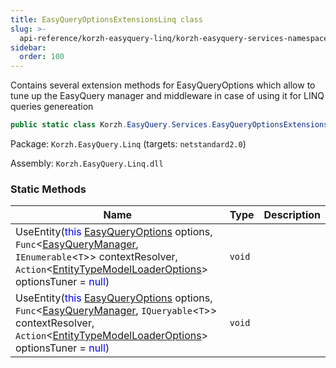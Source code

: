 ```yaml
---
title: EasyQueryOptionsExtensionsLinq class
slug: >-
  api-reference/korzh-easyquery-linq/korzh-easyquery-services-namespace/easyqueryoptionsextensionslinq-class
sidebar:
  order: 100
---
```


Contains several extension methods for EasyQueryOptions  which allow to tune up the EasyQuery manager and middleware  in case of using it for LINQ queries genereation
```csharp
public static class Korzh.EasyQuery.Services.EasyQueryOptionsExtensionsLinq

```
Package: `Korzh.EasyQuery.Linq` (targets: `netstandard2.0`)

Assembly: `Korzh.EasyQuery.Linq.dll`

### Static Methods

| Name | Type | Description | 
| --- | --- | --- | 
| UseEntity(<span style='color: blue'>this</span> [EasyQueryOptions](///easyquery/docs/api-reference/korzh-easyquery/korzh-easyquery-services-namespace/easyqueryoptions-class) options, `Func`&lt;[EasyQueryManager](///easyquery/docs/api-reference/korzh-easyquery/korzh-easyquery-services-namespace/easyquerymanager-class), `IEnumerable`&lt;`T`&gt;&gt; contextResolver, `Action`&lt;[EntityTypeModelLoaderOptions](///easyquery/docs/api-reference/korzh-easyquery-linq/korzh-easyquery-services-namespace/entitytypemodelloaderoptions-class)&gt; optionsTuner = <span style='color: blue'>null</span>) | `void` |  | 
| UseEntity(<span style='color: blue'>this</span> [EasyQueryOptions](///easyquery/docs/api-reference/korzh-easyquery/korzh-easyquery-services-namespace/easyqueryoptions-class) options, `Func`&lt;[EasyQueryManager](///easyquery/docs/api-reference/korzh-easyquery/korzh-easyquery-services-namespace/easyquerymanager-class), `IQueryable`&lt;`T`&gt;&gt; contextResolver, `Action`&lt;[EntityTypeModelLoaderOptions](///easyquery/docs/api-reference/korzh-easyquery-linq/korzh-easyquery-services-namespace/entitytypemodelloaderoptions-class)&gt; optionsTuner = <span style='color: blue'>null</span>) | `void` |  |
